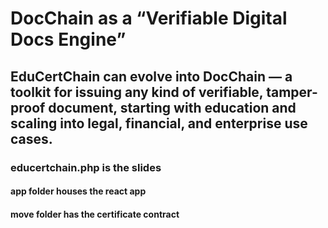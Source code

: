# DocChain as a “Verifiable Digital Docs Engine”
## EduCertChain can evolve into DocChain — a toolkit for issuing any kind of verifiable, tamper-proof document, starting with education and scaling into legal, financial, and enterprise use cases.

### educertchain.php is the slides

#### app folder houses the react app
#### move folder has the certificate contract

